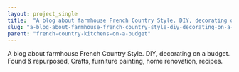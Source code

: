 ```yaml
---
layout: project_single
title:  "A blog about farmhouse French Country Style. DIY, decorating on a budget. Found & repurposed, Crafts, furniture painting, home renovation, recipes."
slug: "a-blog-about-farmhouse-french-country-style-diy-decorating-on-a-budget-found-repurposed-crafts"
parent: "french-country-kitchens-on-a-budget"
---
```

A blog about farmhouse French Country Style. DIY, decorating on a budget. Found & repurposed, Crafts, furniture painting, home renovation, recipes.